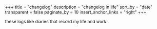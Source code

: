 +++
title = "changelog"
description = "changelog in life"
sort_by = "date"
transparent = false
paginate_by = 10
insert_anchor_links = "right"
+++

these logs like diaries that record my life and work.
